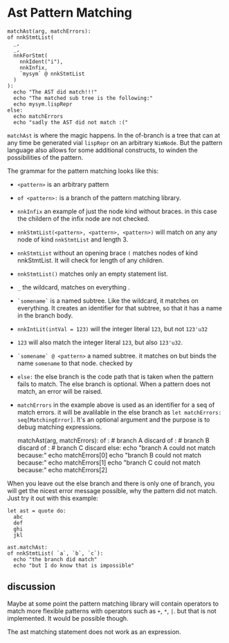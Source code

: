 # Ast Pattern Matching


    matchAst(arg, matchErrors):
    of nnkStmtList(
      _,
      _,
      nnkForStmt(
        nnkIdent("i"),
        nnkInfix,
        `mysym` @ nnkStmtList
      )
    ):
      echo "The AST did match!!!"
      echo "The matched sub tree is the following:"
      echo mysym.lispRepr
    else:
      echo matchErrors
      echo "sadly the AST did not match :("


`matchAst` is where the magic happens. In the of-branch is a tree that
can at any time be generated vial `lispRepr` on an arbitrary
`NimNode`. But the pattern language also allows for some additional
constructs, to winden the possibilities of the pattern.


The grammar for the pattern matching looks like this:

  * ``<pattern>`` is an arbitrary pattern

  * ``of <pattern>:`` is a branch of the pattern matching library.

  * ``nnkInfix`` an example of just the node kind without braces. in this
    case the childern of the infix node are not checked.

  * ``nnkStmtList(<pattern>, <pattern>, <pattern>)`` will match on any
    any node of kind `nnkStmtList` and length 3.

  * ``nnkStmtList`` without an opening brace `(` matches nodes of kind
    nnkStmtList.  It will check for length of any children.

  * ``nnkStmtList()`` matches only an empty statement list.

  * `_` the wildcard, matches on everything
  .
  * `` `somename` `` is a named subtree. Like the wildcard, it matches
    on everything. It creates an identifier for that subtree, so that
    it has a name in the branch body.

  * ``nnkIntLit(intVal = 123)`` will the integer literal `123`, but
    not ``123'u32``

  * `123` will also match the integer literal `123`, but also ``123'u32``.

  * `` `somename` @ <pattern> `` a named subtree. it matches on
    _<pattern>_ but binds the name `somename` to that node.
    checked by _<pattern>_

  * ``else:`` the else branch is the code path that is taken when the
    pattern fails to match. The else branch is optional. When a
    pattern does not match, an error will be raised.

  * `matchErrors` in the example above is used as an identifier for a
    seq of match errors. it will be avalilable in the else branch as
    ``let matchErrors: seq[MatchingError]``. It's an optional argument
    and the purpose is to debug matching expressions.



    matchAst(arg, matchErrors):
    of <pattern>: # branch A
      discard
    of <pattern>: # branch B
      discard
    of <pattern>: # branch C
      discard
    else:
      echo "branch A could not match because:"
      echo matchErrors[0]
      echo "branch B could not match because:"
      echo matchErrors[1]
      echo "branch C could not match because:"
      echo matchErrors[2]


When you leave out the else branch and there is only one of branch,
you will get the nicest error message possible, why the pattern did
not match.  Just try it out with this example:


    let ast = quote do:
      abc
      def
      ghi
      jkl

    ast.matchAst:
    of nnkStmtList( `a`, `b`, `c`):
      echo "the branch did match"
      echo "but I do know that is impossible"


## discussion

Maybe at some point the pattern matching library will contain
operators to match more flexible patterns with operators such as `+`,
`*`, `|`. but that is not implemented. It would be possible though.

The ast matching statement does not work as an expression.
